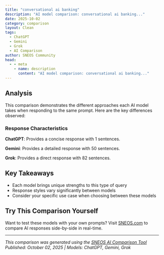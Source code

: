 ```yaml
---
title: "conversational ai banking"
description: "AI model comparison: conversational ai banking..."
date: 2025-10-02
category: comparison
layout: Clean
tags:
  - ChatGPT
  - Gemini
  - Grok
  - AI Comparison
author: SNEOS Community
head:
  - - meta
    - name: description
      content: "AI model comparison: conversational ai banking..."
---
```


<ChatComparison
  title="conversational ai banking"
  prompt="conversational ai banking"
  :responses='{"ChatGPT": "Conversational AI in banking refers to the use of artificial intelligence technologies to facilitate communication between banks and their customers through natural language processing (NLP) and machine learning. Here are some key aspects of conversational AI in the banking sector:\n\n### 1. **Customer Support and Service:**\n - **Chatbots**: Banks deploy chatbots on their websites and mobile apps to handle customer inquiries, provide account information, and assist with transactions. These chatbots can operate 24/7, offering immediate assistance without the need for human intervention.\n - **Voice Assistants**: Conversational AI can also be implemented with voice recognition technologies in mobile banking apps, allowing customers to perform tasks and ask questions using voice commands.\n\n### 2. **Personal Financial Management:**\n - AI systems can analyze customer data and transaction history to provide personalized insights, budgeting tips, and spending alerts. For example, users might ask, \"How much did I spend on groceries last month?\" and receive a detailed response.\n\n### 3. **Fraud Detection:**\n - AI can engage in proactive communications with customers. For instance, if unusual activity is detected on an account, the system can initiate a conversation to verify the account holder’s identity and prevent fraud.\n\n### 4. **Loan and Mortgage Applications:**\n - Conversational AI can guide customers through the loan application process by answering questions and collecting necessary information. It can help users understand their eligibility, terms, and document requirements.\n\n### 5. **Transaction Facilitation:**\n - Users can use conversational interfaces to initiate transactions, such as transferring money between accounts, paying bills, or making inquiries about their balances.\n\n### 6. **Investment Guidance:**\n - Chatbots and voice assistants can offer advice and answer questions about investments, retirement accounts, and financial products. It can help customers understand their options and make informed decisions.\n\n### 7. **Regulatory Compliance and Risk Management:**\n - AI can assist banks in adhering to regulatory requirements by maintaining records of interactions and ensuring that communications are compliant with industry standards.\n\n### 8. **Customer Engagement and Retention:**\n - By providing fast and effective responses to customer inquiries, conversational AI enhances customer satisfaction and loyalty. It can also be programmed to follow up on customer interactions to ensure their issues were resolved satisfactorily.\n\n### 9. **Multilingual Support:**\n - Advanced conversational AI systems can support multiple languages, catering to diverse customer bases and improving access to banking services for non-native speakers.\n\n### 10. **Integration with Other Technologies:**\n - Conversational AI can be integrated with other digital banking services and platforms, creating a seamless experience for customers across different touchpoints.\n\n### Challenges and Considerations:\n- **User Privacy and Data Security**: Ensuring the security and confidentiality of sensitive customer information is paramount.\n- **Understanding Context**: Conversational AI solutions must continuously improve their understanding of context and nuances in human language to provide accurate responses.\n- **Fallback Support**: It&#x27;s essential to have a well-trained human support team to handle complex queries that AI cannot resolve.\n\nConversational AI is transforming the way customers interact with financial institutions, making banking more accessible, efficient, and user-friendly. As technology continues to evolve, we can expect even more sophisticated applications in the banking sector.", "Gemini": "Conversational AI in banking is rapidly transforming the way financial institutions interact with their customers. It encompasses a range of technologies, primarily chatbots and virtual assistants, that use natural language processing (NLP), machine learning (ML), and artificial intelligence (AI) to understand and respond to customer queries in a human-like manner.\n\nHere\u0027s a breakdown of key aspects of conversational AI in banking:\n\n**What it does:**\n\n* **Customer Service:** Handles a wide range of customer service inquiries, such as account balance checks, transaction history retrieval, payment inquiries, address changes, and general information.\n* **Transactions:** Facilitates simple transactions like money transfers, bill payments, and card activation.\n* **Lead Generation:** Identifies potential customers for financial products and services through personalized interactions.\n* **Personalized Financial Advice:** Offers tailored recommendations based on customer spending habits, financial goals, and risk tolerance.\n* **Fraud Detection:** Analyzes conversations for suspicious patterns that may indicate fraudulent activity.\n* **Onboarding:** Guides new customers through the account opening process and provides information on bank services.\n* **Marketing:** Delivers targeted marketing messages and promotions based on customer preferences.\n* **Employee Assistance:** Provides internal support to bank employees, answering questions about policies, procedures, and internal systems.\n\n**Benefits for Banks:**\n\n* **Improved Customer Experience:** Provides 24/7 availability, instant responses, and personalized interactions, leading to increased customer satisfaction.\n* **Reduced Operational Costs:** Automates routine tasks, freeing up human agents to handle more complex issues, thus lowering operational costs.\n* **Increased Efficiency:** Handles a high volume of customer inquiries simultaneously, improving efficiency and reducing wait times.\n* **Enhanced Lead Generation:** Identifies potential customers and provides personalized recommendations, leading to increased sales.\n* **Data-Driven Insights:** Gathers valuable customer data through conversations, providing insights into customer needs and preferences.\n* **Competitive Advantage:** Differentiates banks from competitors by offering cutting-edge customer service and personalized experiences.\n* **Improved Fraud Detection:** Helps identify and prevent fraudulent activities through conversation analysis.\n\n**Benefits for Customers:**\n\n* **24/7 Availability:** Access to banking services and information anytime, anywhere.\n* **Instant Responses:** Quick and efficient resolution of queries without long wait times.\n* **Personalized Experience:** Tailored recommendations and support based on individual needs.\n* **Convenience:** Easy access to banking services through familiar channels like chat and voice.\n* **Proactive Support:** Receive timely alerts and notifications about account activity and potential issues.\n* **Financial Literacy:** Access to financial information and advice in an easily understandable format.\n\n**Channels:**\n\nConversational AI in banking is deployed across various channels:\n\n* **Chatbots:** Text-based interfaces embedded in banking apps, websites, and messaging platforms.\n* **Voice Assistants:** Virtual assistants like Amazon Alexa and Google Assistant integrated with banking services.\n* **Interactive Voice Response (IVR):** Automated phone systems that use speech recognition to understand and respond to customer queries.\n* **Social Media:** Chatbots integrated into social media platforms like Facebook Messenger and Twitter.\n\n**Challenges:**\n\n* **Security and Privacy:** Ensuring the security of customer data and compliance with privacy regulations.\n* **Accuracy and Reliability:** Developing AI models that accurately understand and respond to customer queries.\n* **Integration with Legacy Systems:** Integrating conversational AI with existing banking systems can be complex and costly.\n* **Customer Trust and Adoption:** Building trust with customers and encouraging them to use conversational AI services.\n* **Handling Complex Issues:** Ensuring that AI systems can effectively handle complex issues and escalate them to human agents when necessary.\n* **Bias and Fairness:** Addressing potential biases in AI models that could lead to unfair or discriminatory outcomes.\n* **Maintaining Empathy:** Creating interactions that feel empathetic and understanding to human customers.\n\n**Examples of Use Cases:**\n\n* **Transferring funds:** \u0022Transfer $50 to John\u0027s account.\u0022\n* **Checking account balance:** \u0022What\u0027s my checking account balance?\u0022\n* **Reporting a lost card:** \u0022I lost my credit card. How do I report it?\u0022\n* **Asking about interest rates:** \u0022What are the current interest rates for savings accounts?\u0022\n* **Scheduling an appointment:** \u0022I want to schedule an appointment with a financial advisor.\u0022\n* **Getting pre-approved for a loan:** \u0022Can I get pre-approved for a car loan?\u0022\n\n**The Future of Conversational AI in Banking:**\n\n* **More Personalized and Proactive Interactions:** AI will anticipate customer needs and offer personalized solutions.\n* **Advanced Natural Language Understanding:** AI will become better at understanding complex language and nuanced emotions.\n* **Integration with New Technologies:** Conversational AI will integrate with emerging technologies like blockchain and IoT.\n* **Focus on Financial Wellness:** AI will play a greater role in helping customers manage their finances and achieve their financial goals.\n* **Hyper-personalization:** Tailoring every aspect of the interaction to the individual customer\u0027s preferences and needs.\n* **AI-powered fraud detection and prevention will become even more sophisticated.**\n\n**In Conclusion:**\n\nConversational AI is transforming the banking industry by providing a more convenient, efficient, and personalized customer experience. While challenges remain, the benefits of conversational AI are significant, and its adoption is expected to continue to grow in the coming years. Banks that embrace this technology will be well-positioned to thrive in the increasingly competitive financial landscape.\n", "Grok": "Conversational AI in banking refers to the use of artificial intelligence (AI) technologies, such as chatbots and virtual assistants, to interact with customers in a natural, human-like way. These tools leverage natural language processing (NLP), machine learning (ML), and other AI techniques to provide personalized, efficient, and 24/7 customer service in the banking sector. Here\u0027s a breakdown of how conversational AI is transforming banking, its benefits, use cases, and challenges:\n\n---\n\n### **How Conversational AI Works in Banking**\n1. **Natural Language Processing (NLP):** Enables the AI to understand and interpret customer queries, whether typed or spoken, in natural language.\n2. **Machine Learning (ML):** Helps the system learn from interactions to improve responses and predict customer needs over time.\n3. **Integration with Backend Systems:** Connects with banking databases and systems to retrieve account information, process transactions, or provide real-time updates.\n4. **Multichannel Support:** Works across platforms like mobile apps, websites, social media, and messaging apps (e.g., WhatsApp, Facebook Messenger).\n\n---\n\n### **Key Use Cases of Conversational AI in Banking**\n1. **Customer Support:**\n - Answering FAQs about account balances, transaction history, or branch locations.\n - Assisting with password resets or account login issues.\n - Providing 24/7 support without the need for human agents.\n\n2. **Personalized Financial Advice:**\n - Recommending savings plans, loans, or investment options based on customer data.\n - Sending reminders for bill payments or upcoming due dates.\n\n3. **Transaction Assistance:**\n - Facilitating fund transfers, bill payments, or loan applications through conversational interfaces.\n - Confirming transactions with voice or text commands.\n\n4. **Fraud Detection and Alerts:**\n - Notifying customers of suspicious activity in real-time.\n - Guiding users through steps to secure their accounts if fraud is detected.\n\n5. **Onboarding and Account Setup:**\n - Assisting new customers with opening accounts or applying for credit cards.\n - Simplifying KYC (Know Your Customer) processes through guided interactions.\n\n6. **Loan and Mortgage Guidance:**\n - Explaining loan terms, interest rates, and eligibility criteria.\n - Helping customers apply for loans or track application status.\n\n---\n\n### **Benefits of Conversational AI in Banking**\n1. **Improved Customer Experience:**\n - Offers instant responses and personalized interactions.\n - Reduces wait times compared to traditional call centers.\n\n2. **Cost Efficiency:**\n - Automates repetitive tasks, reducing the need for human agents.\n - Lowers operational costs for banks.\n\n3. **24/7 Availability:**\n - Provides round-the-clock assistance, catering to customers in different time zones.\n\n4. **Scalability:**\n - Handles thousands of customer queries simultaneously without performance issues.\n\n5. **Data Insights:**\n - Collects and analyzes customer interaction data to improve services and tailor offerings.\n\n---\n\n### **Challenges of Conversational AI in Banking**\n1. **Security and Privacy:**\n - Handling sensitive financial data requires robust encryption and compliance with regulations like GDPR or CCPA.\n - Risk of data breaches or unauthorized access during conversations.\n\n2. **Complex Queries:**\n - AI may struggle with nuanced or uncommon customer requests, requiring human intervention.\n - Misinterpretation of user intent can lead to frustration.\n\n3. **Regulatory Compliance:**\n - Must adhere to strict banking regulations and ensure transparency in automated interactions.\n\n4. **Customer Trust:**\n - Some customers may prefer human interaction for sensitive matters like loans or fraud issues.\n - Building trust in AI systems can take time.\n\n5. **Integration Issues:**\n - Seamless integration with legacy banking systems can be challenging and costly.\n\n---\n\n### **Examples of Conversational AI in Banking**\n1. **Bank of America\u2019s Erica:**\n - A virtual assistant that helps customers check balances, pay bills, and receive financial insights.\n2. **HDFC Bank\u2019s EVA (Electronic Virtual Assistant):**\n - Assists with customer queries on banking products and services via the bank\u2019s website and app.\n3. **Wells Fargo\u2019s Chatbot:**\n - Integrated into the mobile app to answer questions, provide account updates, and assist with transactions.\n4. **Capital One\u2019s Eno:**\n - A text-based assistant that helps with account management, fraud alerts, and bill payments.\n\n---\n\n### **Future of Conversational AI in Banking**\n1. **Voice-Based Banking:**\n - Integration with smart speakers (e.g., Amazon Alexa, Google Home) for hands-free banking.\n2. **Hyper-Personalization:**\n - Using AI to offer highly tailored financial advice based on spending habits and goals.\n3. **Multilingual Support:**\n - Expanding language capabilities to cater to diverse customer bases.\n4. **Emotion Recognition:**\n - Detecting customer emotions through tone or text sentiment to improve interactions.\n5. **Blockchain and AI Integration:**\n - Enhancing security and transparency in transactions using conversational interfaces.\n\n---\n\nConversational AI is revolutionizing the banking industry by making services more accessible, efficient, and customer-centric. However, banks must address challenges like security and trust to fully capitalize on its potential. If you\u0027re looking for specifics, such as how to implement conversational AI or examples of platforms to use, let me know! I\u0027d be happy to dive deeper. \uD83D\uDE0A What\u0027s your interest in this topic? Are you exploring it for a project or just curious?"}' 
  published-date="12:51"
/>

## Analysis

This comparison demonstrates the different approaches each AI model takes when responding to the same prompt. Here are the key differences observed:

### Response Characteristics

**ChatGPT**: Provides a concise response with 1 sentences. 

**Gemini**: Provides a detailed response with 50 sentences. 

**Grok**: Provides a direct response with 82 sentences. 

## Key Takeaways

- Each model brings unique strengths to this type of query
- Response styles vary significantly between models
- Consider your specific use case when choosing between these models

## Try This Comparison Yourself

Want to test these models with your own prompts? Visit [SNEOS.com](https://sneos.com) to compare AI responses side-by-side in real-time.

---

*This comparison was generated using the [SNEOS AI Comparison Tool](https://sneos.com)*
*Published: October 02, 2025 | Models: ChatGPT, Gemini, Grok*
